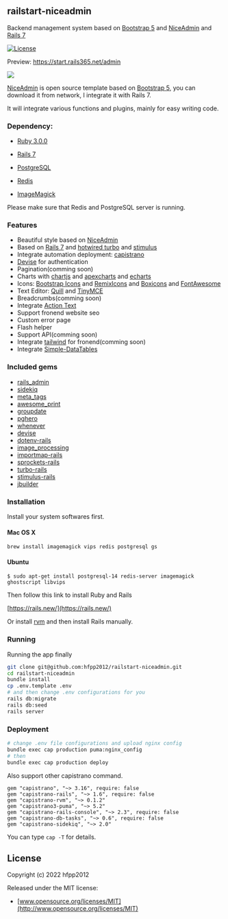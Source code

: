 ## railstart-niceadmin

Backend management system based on [Bootstrap 5](https://getbootstrap.com/) and [NiceAdmin](https://bootstrapmade.com/nice-admin-bootstrap-admin-html-template/) and [Rails 7](https://rubyonrails.org/)

[![License](http://img.shields.io/badge/license-MIT-green.svg?style=flat)](https://github.com/hfpp2012/railstart-niceadmin/blob/master/LICENSE)

Preview: https://start.rails365.net/admin

![](https://l.ruby-china.com/photo/hfpp2012/2de9f33b-690e-4f9b-9a2c-b1d3550d4601.png!large)

[NiceAdmin](https://bootstrapmade.com/nice-admin-bootstrap-admin-html-template/) is open source template based on [Bootstrap 5](https://getbootstrap.com/), you can download it from network, I integrate it with Rails 7.

It will integrate various functions and plugins, mainly for easy writing code.

### Dependency:

- [Ruby 3.0.0](https://www.ruby-lang.org/)

- [Rails 7](https://rubyonrails.org/)

- [PostgreSQL](https://www.postgresql.org/)

- [Redis](https://redis.io/)

- [ImageMagick](https://imagemagick.org/index.php)

Please make sure that Redis and PostgreSQL server is running.

### Features

- Beautiful style based on [NiceAdmin](https://bootstrapmade.com/nice-admin-bootstrap-admin-html-template/)
- Based on [Rails 7](https://rubyonrails.org/) and [hotwired turbo](https://turbo.hotwired.dev/) and [stimulus](https://stimulus.hotwired.dev/)
- Integrate automation deployment: [capistrano](https://github.com/capistrano/capistrano)
- [Devise](https://github.com/heartcombo/devise) for authentication
- Pagination(comming soon)
- Charts with [chartjs](https://www.chartjs.org/) and [apexcharts](https://apexcharts.com/) and [echarts](https://echarts.apache.org/zh/index.html)
- Icons: [Bootstrap Icons](https://icons.getbootstrap.com/) and [RemixIcons](https://remixicon.com/) and [Boxicons](https://boxicons.com/) and [FontAwesome](https://fontawesome.com/)
- Text Editor: [Quill](https://www.quill.org/) and [TinyMCE](https://www.tiny.cloud/)
- Breadcrumbs(comming soon)
- Integrate [Action Text](https://guides.rubyonrails.org/action_text_overview.html)
- Support fronend website seo
- Custom error page
- Flash helper
- Support API(comming soon)
- Integrate [tailwind](https://tailwindcss.com/) for fronend(comming soon)
- Integrate [Simple-DataTables](https://github.com/fiduswriter/Simple-DataTables)

### Included gems

- [rails_admin](https://github.com/railsadminteam/rails_admin)
- [sidekiq](https://github.com/mperham/sidekiq)
- [meta_tags](https://github.com/kpumuk/meta-tags)
- [awesome_print](https://github.com/awesome-print/awesome_print)
- [groupdate](https://github.com/ankane/groupdate)
- [pghero](https://github.com/ankane/pghero)
- [whenever](https://github.com/javan/whenever)
- [devise](https://github.com/heartcombo/devise)
- [dotenv-rails](https://github.com/bkeepers/dotenv)
- [image_processing](https://github.com/janko/image_processing)
- [importmap-rails](https://github.com/rails/importmap-rails)
- [sprockets-rails](https://github.com/rails/sprockets-rails)
- [turbo-rails](https://github.com/hotwired/turbo-rails)
- [stimulus-rails](https://github.com/hotwired/stimulus-rails)
- [jbuilder](https://github.com/rails/jbuilder)

### Installation

Install your system softwares first.

#### Mac OS X

```
brew install imagemagick vips redis postgresql gs
```

#### Ubuntu

```
$ sudo apt-get install postgresql-14 redis-server imagemagick ghostscript libvips
```

Then follow this link to install Ruby and Rails

[https://rails.new/](https://rails.new/)

Or install [rvm](https://rvm.io/) and then install Rails manually.

### Running

Running the app finally

```bash
git clone git@github.com:hfpp2012/railstart-niceadmin.git
cd railstart-niceadmin
bundle install
cp .env.template .env
# and then change .env configurations for you
rails db:migrate
rails db:seed
rails server
```

### Deployment

```bash
# change .env file configurations and upload nginx config
bundle exec cap production puma:nginx_config
# then
bundle exec cap production deploy
```

Also support other capistrano command.

```
gem "capistrano", "~> 3.16", require: false
gem "capistrano-rails", "~> 1.6", require: false
gem "capistrano-rvm", "~> 0.1.2"
gem "capistrano3-puma", "~> 5.2"
gem "capistrano-rails-console", "~> 2.3", require: false
gem "capistrano-db-tasks", "~> 0.6", require: false
gem "capistrano-sidekiq", "~> 2.0"
```

You can type `cap -T` for details.

## License

Copyright (c) 2022 hfpp2012

Released under the MIT license:

- [www.opensource.org/licenses/MIT](http://www.opensource.org/licenses/MIT)
